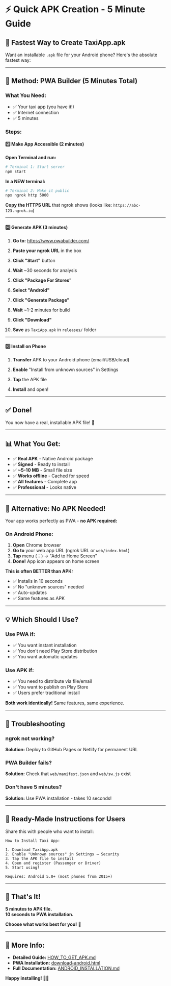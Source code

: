 # ⚡ Quick APK Creation - 5 Minute Guide

## 🎯 Fastest Way to Create TaxiApp.apk

Want an installable `.apk` file for your Android phone? Here's the absolute fastest way:

---

## 📱 Method: PWA Builder (5 Minutes Total)

### What You Need:
- ✅ Your taxi app (you have it!)
- ✅ Internet connection  
- ✅ 5 minutes

### Steps:

#### 1️⃣ Make App Accessible (2 minutes)

**Open Terminal and run:**

```bash
# Terminal 1: Start server
npm start
```

**In a NEW terminal:**

```bash
# Terminal 2: Make it public
npx ngrok http 5000
```

**Copy the HTTPS URL** that ngrok shows (looks like: `https://abc-123.ngrok.io`)

---

#### 2️⃣ Generate APK (3 minutes)

1. **Go to:** https://www.pwabuilder.com/

2. **Paste your ngrok URL** in the box

3. **Click "Start"** button

4. **Wait** ~30 seconds for analysis

5. **Click "Package For Stores"**

6. **Select "Android"**

7. **Click "Generate Package"**

8. **Wait** ~1-2 minutes for build

9. **Click "Download"**

10. **Save** as `TaxiApp.apk` in `releases/` folder

---

#### 3️⃣ Install on Phone

1. **Transfer** APK to your Android phone (email/USB/cloud)

2. **Enable** "Install from unknown sources" in Settings

3. **Tap** the APK file

4. **Install** and open!

---

## ✅ Done!

You now have a real, installable APK file! 🎉

---

## 📊 What You Get:

- ✅ **Real APK** - Native Android package
- ✅ **Signed** - Ready to install
- ✅ **~5-10 MB** - Small file size
- ✅ **Works offline** - Cached for speed
- ✅ **All features** - Complete app
- ✅ **Professional** - Looks native

---

## 🔄 Alternative: No APK Needed!

Your app works perfectly as PWA - **no APK required:**

### On Android Phone:

1. **Open** Chrome browser
2. **Go to** your web app URL (ngrok URL or `web/index.html`)
3. **Tap** menu (⋮) → "Add to Home Screen"  
4. **Done!** App icon appears on home screen

**This is often BETTER than APK:**
- ✅ Installs in 10 seconds
- ✅ No "unknown sources" needed
- ✅ Auto-updates
- ✅ Same features as APK

---

## 💡 Which Should I Use?

### Use PWA if:
- ✅ You want instant installation
- ✅ You don't need Play Store distribution
- ✅ You want automatic updates

### Use APK if:
- ✅ You need to distribute via file/email
- ✅ You want to publish on Play Store
- ✅ Users prefer traditional install

**Both work identically!** Same features, same experience.

---

## 🚨 Troubleshooting

### ngrok not working?
**Solution:** Deploy to GitHub Pages or Netlify for permanent URL

### PWA Builder fails?
**Solution:** Check that `web/manifest.json` and `web/sw.js` exist

### Don't have 5 minutes?
**Solution:** Use PWA installation - takes 10 seconds!

---

## 📱 Ready-Made Instructions for Users

Share this with people who want to install:

```
How to Install Taxi App:

1. Download TaxiApp.apk
2. Enable "Unknown sources" in Settings → Security
3. Tap the APK file to install
4. Open and register (Passenger or Driver)
5. Start using!

Requires: Android 5.0+ (most phones from 2015+)
```

---

## 🎉 That's It!

**5 minutes to APK file.**  
**10 seconds to PWA installation.**

**Choose what works best for you!** 🚀

---

## 📖 More Info:

- **Detailed Guide:** [HOW_TO_GET_APK.md](HOW_TO_GET_APK.md)
- **PWA Installation:** [download-android.html](download-android.html)
- **Full Documentation:** [ANDROID_INSTALLATION.md](ANDROID_INSTALLATION.md)

**Happy installing! 🚗📱**

